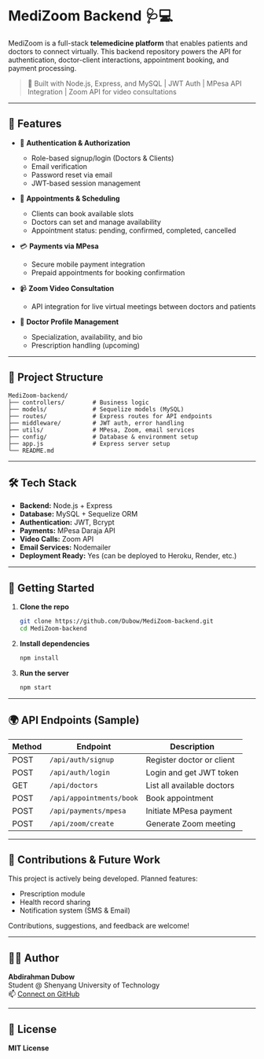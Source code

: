 
# MediZoom Backend 🩺💻

MediZoom is a full-stack **telemedicine platform** that enables patients and doctors to connect virtually. This backend repository powers the API for authentication, doctor-client interactions, appointment booking, and payment processing.

> 🚀 Built with Node.js, Express, and MySQL | JWT Auth | MPesa API Integration | Zoom API for video consultations

---

## 🔧 Features

- 🔐 **Authentication & Authorization**
  - Role-based signup/login (Doctors & Clients)
  - Email verification
  - Password reset via email
  - JWT-based session management

- 📅 **Appointments & Scheduling**
  - Clients can book available slots
  - Doctors can set and manage availability
  - Appointment status: pending, confirmed, completed, cancelled

- 💳 **Payments via MPesa**
  - Secure mobile payment integration
  - Prepaid appointments for booking confirmation

- 📹 **Zoom Video Consultation**
  - API integration for live virtual meetings between doctors and patients

- 📁 **Doctor Profile Management**
  - Specialization, availability, and bio
  - Prescription handling (upcoming)

---

## 📂 Project Structure

```
MediZoom-backend/
├── controllers/        # Business logic
├── models/             # Sequelize models (MySQL)
├── routes/             # Express routes for API endpoints
├── middleware/         # JWT auth, error handling
├── utils/              # MPesa, Zoom, email services
├── config/             # Database & environment setup
├── app.js              # Express server setup
└── README.md
```

---

## 🛠️ Tech Stack

- **Backend:** Node.js + Express
- **Database:** MySQL + Sequelize ORM
- **Authentication:** JWT, Bcrypt
- **Payments:** MPesa Daraja API
- **Video Calls:** Zoom API
- **Email Services:** Nodemailer
- **Deployment Ready:** Yes (can be deployed to Heroku, Render, etc.)

---

## 🚀 Getting Started

1. **Clone the repo**
   ```bash
   git clone https://github.com/Dubow/MediZoom-backend.git
   cd MediZoom-backend
   ```

2. **Install dependencies**
   ```bash
   npm install
   ```

3. **Run the server**
   ```bash
   npm start
   ```

---

## 🌍 API Endpoints (Sample)

| Method | Endpoint | Description |
|--------|----------|-------------|
| POST   | `/api/auth/signup` | Register doctor or client |
| POST   | `/api/auth/login`  | Login and get JWT token |
| GET    | `/api/doctors`     | List all available doctors |
| POST   | `/api/appointments/book` | Book appointment |
| POST   | `/api/payments/mpesa` | Initiate MPesa payment |
| POST   | `/api/zoom/create` | Generate Zoom meeting |

---

## 🙌 Contributions & Future Work

This project is actively being developed. Planned features:
- Prescription module
- Health record sharing
- Notification system (SMS & Email)

Contributions, suggestions, and feedback are welcome!

---

## 👨‍💻 Author

**Abdirahman Dubow**  
Student @ Shenyang University of Technology  
📫 [Connect on GitHub](https://github.com/Dubow)

---

## 📜 License

**MIT License**
